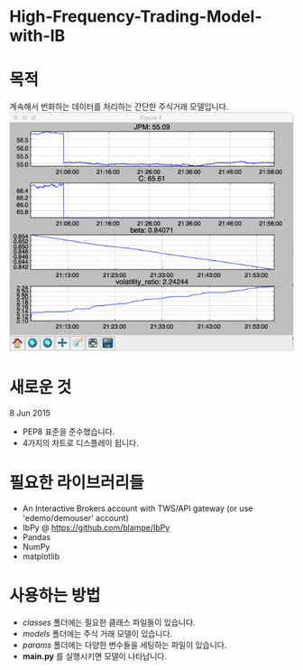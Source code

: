 # High-Frequency-Trading-Model-with-IB


목적
====================================
계속해서 번화하는 데이터를 처리하는 간단한 주식거래 모델입니다.
![alt text](https://raw.githubusercontent.com/TeamSEGO/github-trend-kr/master/img/017-14.png)


새로운 것
===
8 Jun 2015
- PEP8 표준을 준수했습니다.
- 4가지의 차트로 디스플레이 됩니다.

필요한 라이브러리들
===
- An Interactive Brokers account with TWS/API gateway (or use 'edemo/demouser' account)
- IbPy @ https://github.com/blampe/IbPy
- Pandas
- NumPy
- matplotlib

사용하는 방법
===
- *classes* 폴더에는 필요한 클래스 파일들이 있습니다.
- *models* 폴더에는 주식 거래 모델이 있습니다.
- *params* 폴더에는 다양한 변수들을 세팅하는 파일이 있습니다.
- **main.py** 를 실행시키면 모델이 나타납니다.
